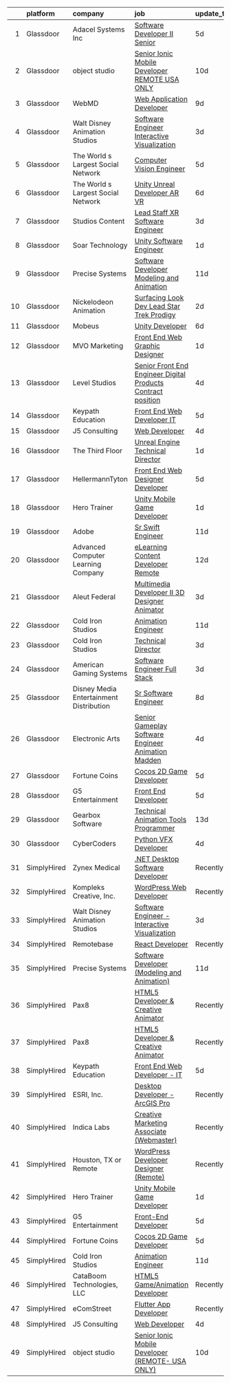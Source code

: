 

|    | platform    | company                                   | job                                                                                                                                                                                                                                                                                                                                                                                                                                                                                                                                                                                                                                                                                                                                                                                                                                                                                                                                                                                                                                                                                                                                                                                                                                                                                                                                                           | update_time   | location             |
|---:|:------------|:------------------------------------------|:--------------------------------------------------------------------------------------------------------------------------------------------------------------------------------------------------------------------------------------------------------------------------------------------------------------------------------------------------------------------------------------------------------------------------------------------------------------------------------------------------------------------------------------------------------------------------------------------------------------------------------------------------------------------------------------------------------------------------------------------------------------------------------------------------------------------------------------------------------------------------------------------------------------------------------------------------------------------------------------------------------------------------------------------------------------------------------------------------------------------------------------------------------------------------------------------------------------------------------------------------------------------------------------------------------------------------------------------------------------|:--------------|:---------------------|
|  1 | Glassdoor   | Adacel Systems Inc                        | [Software Developer II  Senior ](https://www.glassdoor.com/partner/jobListing.htm?pos=126&ao=1136043&s=58&guid=0000018234232b11831d7be9d3ff1957&src=GD_JOB_AD&t=SR&vt=w&ea=1&cs=1_b790cf6c&cb=1658732096648&jobListingId=1008015537570&jrtk=3-0-1g8q26aq1jijq801-1g8q26aqgi9ip800-2c5246f349190084-)                                                                                                                                                                                                                                                                                                                                                                                                                                                                                                                                                                                                                                                                                                                                                                                                                                                                                                                                                                                                                                                          | 5d            | Orlando, FL          |
|  2 | Glassdoor   | object studio                             | [Senior Ionic Mobile Developer  REMOTE  USA ONLY ](https://www.glassdoor.com/partner/jobListing.htm?pos=114&ao=1136043&s=58&guid=0000018234232b11831d7be9d3ff1957&src=GD_JOB_AD&t=SR&vt=w&ea=1&cs=1_19970d23&cb=1658732096647&jobListingId=1008005650927&jrtk=3-0-1g8q26aq1jijq801-1g8q26aqgi9ip800-8984049d416d7946-)                                                                                                                                                                                                                                                                                                                                                                                                                                                                                                                                                                                                                                                                                                                                                                                                                                                                                                                                                                                                                                        | 10d           | Remote               |
|  3 | Glassdoor   | WebMD                                     | [Web Application Developer](https://www.glassdoor.com/partner/jobListing.htm?pos=118&ao=1136043&s=58&guid=0000018234232b11831d7be9d3ff1957&src=GD_JOB_AD&t=SR&vt=w&cs=1_2bf13f4e&cb=1658732096648&jobListingId=1008008367061&jrtk=3-0-1g8q26aq1jijq801-1g8q26aqgi9ip800-e28f196c8044f50b-)                                                                                                                                                                                                                                                                                                                                                                                                                                                                                                                                                                                                                                                                                                                                                                                                                                                                                                                                                                                                                                                                    | 9d            | Atlanta, GA          |
|  4 | Glassdoor   | Walt Disney Animation Studios             | [Software Engineer   Interactive Visualization](https://www.glassdoor.com/partner/jobListing.htm?pos=103&ao=1110586&s=58&guid=0000018234232b11831d7be9d3ff1957&src=GD_JOB_AD&t=SR&vt=w&cs=1_8dcf8843&cb=1658732096646&jobListingId=1008020677665&cpc=292036AD7E8A5303&jrtk=3-0-1g8q26aq1jijq801-1g8q26aqgi9ip800-42a0d5a382f26cee--6NYlbfkN0DAFTyt7pbDCC2JPO79CSdi1dIb81yjczP5qsKcZIxgiYm3-7g-689UM0rgypL64cpNDepkh3HaOo81WMlARLLxajXu5kmw5CVT9Kx4CWAUP1282JamdjJiyKuoLIDZzJ9lqsO9RZnYWVxUqQAyNSPrSR1HSuWbsxerZX5orJ0YsqwAkS4xrMJO5qM1EvUKSpf62Dgbk_fUdrTI0XJyslf0MXqNuhga-JCzrrGDYYkexB37FL4rSzQvqI9V-uTwu69ul36ut6zUGHTiN-und_9XaL-G3rImKGbs1tQ4Z4KeUyy-IYisMsVM8IbzNRgguLYGAPBe_n2n6_J6NWRqtctdCQmolrbpzd7dx-q41ePlUYDh9-7afbTsAoFbcqvvkaTFwysGt1TesgabNWRfwXBh19JUGd--IMyz-BX17pe1mMoU4xFm_82Y68MzGNRq27Q%3D)                                                                                                                                                                                                                                                                                                                                                                                                                                                                                                                                             | 3d            | Burbank, CA          |
|  5 | Glassdoor   | The World s Largest Social Network        | [Computer Vision Engineer](https://www.glassdoor.com/partner/jobListing.htm?pos=104&ao=1110586&s=58&guid=0000018234232b11831d7be9d3ff1957&src=GD_JOB_AD&t=SR&vt=w&ea=1&cs=1_c894dc77&cb=1658732096646&jobListingId=1008016092333&cpc=C3517E2410EFB392&jrtk=3-0-1g8q26aq1jijq801-1g8q26aqgi9ip800-c21374c0df2462de--6NYlbfkN0DSgjPPcnEdvoK3uuxfISLALE6pB1FR7YSHOr_tSg5_QGIhoz_2VqUepdcKLBLI_zSI5rPHLCmBGW7I1SK_7udTTJ3BXAPBxGEILkgmIHY-EsfBgN6v5C_THtSc2Nx7LlTPzmSznimamg2CYkT-E55Rwvn-jHTb3lK1wU_oRUkMEwwdf5MRqFvlaITIa4IomEsNbTp8039eZoCCMcxo3b3jwRLr-M5G6dQprp9vVQeUP6rbWPP2Gh9uRivV2Zhrq3OsGoG7vpdklXJyNwkuQjGwG8yhJHU3OeF2zyv33ZpnkxEAE7INIuGu386LqUUwX6YrvNMGjNdt1c918HUMhfRnObkbjYXniF8aPRL38zfhnu5nbhRrFv8BYKuBqKdA40a2Rglh6403TGCdqEEniqxoTAgx0MDl4K6jax-tJEkgYKs5JMwrhRblPYBkU_vr-5Ie6JrZ9kSTNPzajyjXZOv1gM8E5TsgUH4YU3_8IxmZoU-WoPz2tJWMi-hx47FvwLiLqO3_ecFiO22Pky4Q4vjm23DfC4R5TxHJKCkuqbuBuYrp_OcuUNQHq0MHmQsrSf03GtDHgCkX2wzRdLr7Nhly)                                                                                                                                                                                                                                                                                                                                                                                                           | 5d            | Denver, CO           |
|  6 | Glassdoor   | The World s Largest Social Network        | [Unity Unreal Developer  AR VR ](https://www.glassdoor.com/partner/jobListing.htm?pos=106&ao=1110586&s=58&guid=0000018234232b11831d7be9d3ff1957&src=GD_JOB_AD&t=SR&vt=w&ea=1&cs=1_c6fc5b58&cb=1658732096647&jobListingId=1008012651983&cpc=FB7E4A1762AE5BEC&jrtk=3-0-1g8q26aq1jijq801-1g8q26aqgi9ip800-6a9687f16436b173--6NYlbfkN0DSgjPPcnEdvoK3uuxfISLALE6pB1FR7YSHOr_tSg5_QGIhoz_2VqUepdcKLBLI_zRvkDZhvtF_k8miCmwKmbQ_d86ghCkWK5Iyn9zY4XJYRa_cJlbg1rLK4zZUQXMOjDscXw6-RhjxJQyns7_2qNLXsUWksOCT123nD7wpF_Hivl8vz11EM2MFHphUsmIxSqrnlAf2nUzR-ai37kbQ70nIv-IsHRG8DQCzc-avfpXkkB9kFvxcb8N5ff76R1ZGNDMqTnw83xT8v9MJANtRxbcYRVOla7kNLMQSYJCZVcvs6E_FluQZV1grwiTNwgzTxqfVG8alK9-pbYxQtdLbeP4P2WfYlfedCX2Wc9J1cTzZwQWKRuVcQ5lQwX50d1hWbpR-hDGK1ql_i1xPu6y7dluWBmi9y0aP-xdraWfYirDJrqJshD_MlROP8kbjnuJLGrPw_JVgEyKDxgNXK2WK8jLHfYAaeHRebRkEF6JQ8_ykwxMe_KdMqB8OAt0dAFhTPVA8vZKxtFvmTldRDnlK8pRPx48i8qq477dQLqG0ZbDEFkS2M_OZ-NVXFS7LVIROV_GA0zpnCJpNya5RtAxOmfF8)                                                                                                                                                                                                                                                                                                                                                                                                     | 6d            | Sausalito, CA        |
|  7 | Glassdoor   | Studios Content                           | [Lead  Staff  XR Software Engineer](https://www.glassdoor.com/partner/jobListing.htm?pos=105&ao=1110586&s=58&guid=0000018234232b11831d7be9d3ff1957&src=GD_JOB_AD&t=SR&vt=w&cs=1_7ccab464&cb=1658732096646&jobListingId=1008020675863&cpc=21001CD36CB5FE0E&jrtk=3-0-1g8q26aq1jijq801-1g8q26aqgi9ip800-a02d03ca6b972eeb--6NYlbfkN0DAFTyt7pbDCC2JPO79CSdi1dIb81yjczP5qsKcZIxgiYm3-7g-689UM0rgypL64cpNDepkh3HaOlquiznncK0jDhtZzDMGJ0DVmq6xchC8MKpsDTl4-NPe-XVzN8aSxIOK4n9EysEMYtB1lSR1phauX5zsP9EDQYqDS4tc0RyaVZxtYCXhVBFaeaXuntwIibCwfKrfdcLfofnTU-7ht9UnB6hWV6ey__49y3xcN6oOmLLCqqahePtJaQeL60-bGE_TOmIcQeogk0r3Ua0w23yXHvOq0Qnwpi3sOf3z3rrMVqGfG0ljd73L8DhyzWz1nOCqe2ccfpcjx9-On5cn3LzwAyTzINyIn4Dj1SuKh0LCzqIt8PrC0ekeXVmVqTq5LPfXwEIJOuPQ9VZ8jQHIxsPWB9JhzA_qbztfuVJAZByPgwG_MOLgPoJlJkwZXIlVHiA%3D)                                                                                                                                                                                                                                                                                                                                                                                                                                                                                                                                                         | 3d            | Glendale, CA         |
|  8 | Glassdoor   | Soar Technology                           | [Unity Software Engineer](https://www.glassdoor.com/partner/jobListing.htm?pos=125&ao=1136043&s=58&guid=0000018234232b11831d7be9d3ff1957&src=GD_JOB_AD&t=SR&vt=w&ea=1&cs=1_13755687&cb=1658732096648&jobListingId=1008024325753&jrtk=3-0-1g8q26aq1jijq801-1g8q26aqgi9ip800-9cb5ce8355a4cb97-)                                                                                                                                                                                                                                                                                                                                                                                                                                                                                                                                                                                                                                                                                                                                                                                                                                                                                                                                                                                                                                                                 | 1d            | Orlando, FL          |
|  9 | Glassdoor   | Precise Systems                           | [Software Developer  Modeling and Animation ](https://www.glassdoor.com/partner/jobListing.htm?pos=115&ao=1136043&s=58&guid=0000018234232b11831d7be9d3ff1957&src=GD_JOB_AD&t=SR&vt=w&ea=1&cs=1_ace95b9c&cb=1658732096647&jobListingId=1008004152660&jrtk=3-0-1g8q26aq1jijq801-1g8q26aqgi9ip800-fe782767aaad92cb-)                                                                                                                                                                                                                                                                                                                                                                                                                                                                                                                                                                                                                                                                                                                                                                                                                                                                                                                                                                                                                                             | 11d           | San Diego, CA        |
| 10 | Glassdoor   | Nickelodeon Animation                     | [Surfacing Look Dev Lead  Star Trek  Prodigy ](https://www.glassdoor.com/partner/jobListing.htm?pos=130&ao=1136043&s=58&guid=0000018234232b11831d7be9d3ff1957&src=GD_JOB_AD&t=SR&vt=w&cs=1_7e48632b&cb=1658732096649&jobListingId=1008024027910&jrtk=3-0-1g8q26aq1jijq801-1g8q26aqgi9ip800-b6191067f595f254-)                                                                                                                                                                                                                                                                                                                                                                                                                                                                                                                                                                                                                                                                                                                                                                                                                                                                                                                                                                                                                                                 | 2d            | Burbank, CA          |
| 11 | Glassdoor   | Mobeus                                    | [Unity Developer](https://www.glassdoor.com/partner/jobListing.htm?pos=110&ao=1136043&s=58&guid=0000018234232b11831d7be9d3ff1957&src=GD_JOB_AD&t=SR&vt=w&ea=1&cs=1_5dee7ddc&cb=1658732096647&jobListingId=1008012455848&jrtk=3-0-1g8q26aq1jijq801-1g8q26aqgi9ip800-8725804754ef9c43-)                                                                                                                                                                                                                                                                                                                                                                                                                                                                                                                                                                                                                                                                                                                                                                                                                                                                                                                                                                                                                                                                         | 6d            | United, WV           |
| 12 | Glassdoor   | MVO Marketing                             | [Front End Web   Graphic Designer](https://www.glassdoor.com/partner/jobListing.htm?pos=102&ao=1110586&s=58&guid=0000018234232b11831d7be9d3ff1957&src=GD_JOB_AD&t=SR&vt=w&ea=1&cs=1_3dea6106&cb=1658732096646&jobListingId=1008024519056&cpc=9EDA28EADF1DF7F0&jrtk=3-0-1g8q26aq1jijq801-1g8q26aqgi9ip800-3b25daaea7107c67--6NYlbfkN0D788tVLZnHYB2JKTLmCXo4PydfvtZKcdbYx6lxKaz3Imdx95jlIVm00i35LBHAa-O4IzZZWOa0zLoaT7fNYN8AHYMUM6AAltPVchZhbRZic0KWdCPAKFFyP_-LGP_Ixo0BdG9O34TFUueAp7uKr6vBL2hBJYT88lFTd2urEJmiT2xL0FXt1NBoJKsQVlamHiLLuUb0lSufjtjulfVobCD_YjjKfXpguiWHzNu97mILP10TjQ12eHwGu8SfwzVZIPKETYT0EgS6hsJJdM6UCGWsmNqv_v-6-Rxku0SaS_5RB4-Lgrw-DBRjTQqIc7fuAs_gsbHkRA9cs5kcGeogXa1Jjmf4ZUEjIlnBG6WGuSMsV88_nud6mxI3raoIIslDwRJ9PQRA2xi7pPFudF12pfdeFTGnF1uB2BX1ynFRfo_mka15itn82xGvKIeGOpaSwD8021ywhqX5FG79Smypkr582cAyvrEIdu5HOFQim6bgob01HuNQbljvtfDnxXHqObtdswQfKlAlTg%3D%3D)                                                                                                                                                                                                                                                                                                                                                                                                                                                                       | 1d            | Roswell, GA          |
| 13 | Glassdoor   | Level Studios                             | [Senior Front End Engineer  Digital Products  Contract position ](https://www.glassdoor.com/partner/jobListing.htm?pos=121&ao=1136043&s=58&guid=0000018234232b11831d7be9d3ff1957&src=GD_JOB_AD&t=SR&vt=w&cs=1_d5a4f78b&cb=1658732096648&jobListingId=1008018894140&jrtk=3-0-1g8q26aq1jijq801-1g8q26aqgi9ip800-cb2bb438325d3acc-)                                                                                                                                                                                                                                                                                                                                                                                                                                                                                                                                                                                                                                                                                                                                                                                                                                                                                                                                                                                                                              | 4d            | Atlanta, GA          |
| 14 | Glassdoor   | Keypath Education                         | [Front End Web Developer   IT](https://www.glassdoor.com/partner/jobListing.htm?pos=101&ao=1110586&s=58&guid=0000018234232b11831d7be9d3ff1957&src=GD_JOB_AD&t=SR&vt=w&ea=1&cs=1_052f310a&cb=1658732096646&jobListingId=1008016122648&cpc=BAB9AA3F436D8911&jrtk=3-0-1g8q26aq1jijq801-1g8q26aqgi9ip800-78f317af56e3f18c--6NYlbfkN0B5yzmwsWuqFEnZ4KZ0oZggF_kecX9RXCcNgmDdqnpqNuS9SQwkvMm25LJOlwnoQeRGVNLuM68xe_XBupscoGWwLuAmAECc7b1ebtEBdhfC5DUw0FIOA52Rp9Xn4PKH-c0divItmOUKO7DkM3INqiqcAzduqg14ZHADXTMottiuw7WUxXzUup9t1JXlxov6LZQnJj1QqYGpot9vbJnVOLScVnLs--BnnhuIqGKmtAe7xP8p3aZtOlxWntgLrF2z2Oj5EDFR5MPu7ap4giZPdUV-7tyF0bsRJAaxsWKaAg5XNPB5UPQYce7vOGiBawWznbDBq73CDgC1tsIHMPSBuMak4E2A0JXlBZ_wZCbIlYDsUHyHtTgvddNf0ZDDeLdvl9YA2SBYNVXBZzJXzlKcvDY8MhRPu2sWzoJRwbg7VogEUbhlIkXJwWUz4g8LLRlZLPMnEUq4-FnZn0oh5V283fUTra_lmlKF95uiPFOEXfzSKpCp9JsIuReCmzxrcGPvbm-Gkj1gUP-GxA9jkoYWKLW8eP5lwyl9eC_y9Hj-QqLKJ0n5JdYVqy7vhXyZwZUO08OJnwEFePVAPH59JIyxP1S3iO23a-ZSixmuG33BOnOVDd5KCQr7uP2q)                                                                                                                                                                                                                                                                                                                                                                       | 5d            | Schaumburg, IL       |
| 15 | Glassdoor   | J5 Consulting                             | [Web Developer](https://www.glassdoor.com/partner/jobListing.htm?pos=119&ao=1136043&s=58&guid=0000018234232b11831d7be9d3ff1957&src=GD_JOB_AD&t=SR&vt=w&ea=1&cs=1_3a5d854c&cb=1658732096648&jobListingId=1008018242416&jrtk=3-0-1g8q26aq1jijq801-1g8q26aqgi9ip800-8d633f17a317ae0f-)                                                                                                                                                                                                                                                                                                                                                                                                                                                                                                                                                                                                                                                                                                                                                                                                                                                                                                                                                                                                                                                                           | 4d            | Chantilly, VA        |
| 16 | Glassdoor   | The Third Floor                           | [Unreal Engine Technical Director](https://www.glassdoor.com/partner/jobListing.htm?pos=122&ao=1136043&s=58&guid=0000018234232b11831d7be9d3ff1957&src=GD_JOB_AD&t=SR&vt=w&cs=1_7f8d0023&cb=1658732096648&jobListingId=1008024890641&jrtk=3-0-1g8q26aq1jijq801-1g8q26aqgi9ip800-bfdfc7a0e7249863-)                                                                                                                                                                                                                                                                                                                                                                                                                                                                                                                                                                                                                                                                                                                                                                                                                                                                                                                                                                                                                                                             | 1d            | Los Angeles, CA      |
| 17 | Glassdoor   | HellermannTyton                           | [Front End Web Designer Developer](https://www.glassdoor.com/partner/jobListing.htm?pos=116&ao=1136043&s=58&guid=0000018234232b11831d7be9d3ff1957&src=GD_JOB_AD&t=SR&vt=w&ea=1&cs=1_770f20ec&cb=1658732096648&jobListingId=1008015633229&jrtk=3-0-1g8q26aq1jijq801-1g8q26aqgi9ip800-dbe7d8bfa1e421c8-)                                                                                                                                                                                                                                                                                                                                                                                                                                                                                                                                                                                                                                                                                                                                                                                                                                                                                                                                                                                                                                                        | 5d            | Milwaukee, WI        |
| 18 | Glassdoor   | Hero Trainer                              | [Unity Mobile Game Developer](https://www.glassdoor.com/partner/jobListing.htm?pos=108&ao=1136043&s=58&guid=0000018234232b11831d7be9d3ff1957&src=GD_JOB_AD&t=SR&vt=w&ea=1&cs=1_63d9b874&cb=1658732096647&jobListingId=1008024775969&jrtk=3-0-1g8q26aq1jijq801-1g8q26aqgi9ip800-99541d7b00e6f9fc-)                                                                                                                                                                                                                                                                                                                                                                                                                                                                                                                                                                                                                                                                                                                                                                                                                                                                                                                                                                                                                                                             | 1d            | Remote               |
| 19 | Glassdoor   | Adobe                                     | [Sr  Swift Engineer](https://www.glassdoor.com/partner/jobListing.htm?pos=128&ao=1136043&s=58&guid=0000018234232b11831d7be9d3ff1957&src=GD_JOB_AD&t=SR&vt=w&cs=1_e99a7de8&cb=1658732096649&jobListingId=1008002513784&jrtk=3-0-1g8q26aq1jijq801-1g8q26aqgi9ip800-249d4a184d1fb370-)                                                                                                                                                                                                                                                                                                                                                                                                                                                                                                                                                                                                                                                                                                                                                                                                                                                                                                                                                                                                                                                                           | 11d           | New York, NY         |
| 20 | Glassdoor   | Advanced Computer Learning Company        | [eLearning Content Developer  Remote  ](https://www.glassdoor.com/partner/jobListing.htm?pos=117&ao=1136043&s=58&guid=0000018234232b11831d7be9d3ff1957&src=GD_JOB_AD&t=SR&vt=w&ea=1&cs=1_36bf9b75&cb=1658732096648&jobListingId=1008000784696&jrtk=3-0-1g8q26aq1jijq801-1g8q26aqgi9ip800-e77e1058c18c2e89-)                                                                                                                                                                                                                                                                                                                                                                                                                                                                                                                                                                                                                                                                                                                                                                                                                                                                                                                                                                                                                                                   | 12d           | Remote               |
| 21 | Glassdoor   | Aleut Federal                             | [Multimedia Developer II   3D Designer Animator](https://www.glassdoor.com/partner/jobListing.htm?pos=124&ao=1136043&s=58&guid=0000018234232b11831d7be9d3ff1957&src=GD_JOB_AD&t=SR&vt=w&cs=1_5f17f999&cb=1658732096648&jobListingId=1008021020998&jrtk=3-0-1g8q26aq1jijq801-1g8q26aqgi9ip800-3aa78bb73d048592-)                                                                                                                                                                                                                                                                                                                                                                                                                                                                                                                                                                                                                                                                                                                                                                                                                                                                                                                                                                                                                                               | 3d            | Colorado Springs, CO |
| 22 | Glassdoor   | Cold Iron Studios                         | [Animation Engineer](https://www.glassdoor.com/partner/jobListing.htm?pos=113&ao=1136043&s=58&guid=0000018234232b11831d7be9d3ff1957&src=GD_JOB_AD&t=SR&vt=w&ea=1&cs=1_333e2b13&cb=1658732096647&jobListingId=1008003738705&jrtk=3-0-1g8q26aq1jijq801-1g8q26aqgi9ip800-7ec8e93f903792ed-)                                                                                                                                                                                                                                                                                                                                                                                                                                                                                                                                                                                                                                                                                                                                                                                                                                                                                                                                                                                                                                                                      | 11d           | Remote               |
| 23 | Glassdoor   | Cold Iron Studios                         | [Technical Director](https://www.glassdoor.com/partner/jobListing.htm?pos=123&ao=1136043&s=58&guid=0000018234232b11831d7be9d3ff1957&src=GD_JOB_AD&t=SR&vt=w&ea=1&cs=1_6818450a&cb=1658732096648&jobListingId=1008020385355&jrtk=3-0-1g8q26aq1jijq801-1g8q26aqgi9ip800-35e912e144a86a0f-)                                                                                                                                                                                                                                                                                                                                                                                                                                                                                                                                                                                                                                                                                                                                                                                                                                                                                                                                                                                                                                                                      | 3d            | Remote               |
| 24 | Glassdoor   | American Gaming Systems                   | [Software Engineer  Full Stack](https://www.glassdoor.com/partner/jobListing.htm?pos=120&ao=1136043&s=58&guid=0000018234232b11831d7be9d3ff1957&src=GD_JOB_AD&t=SR&vt=w&ea=1&cs=1_718beb66&cb=1658732096648&jobListingId=1008020315834&jrtk=3-0-1g8q26aq1jijq801-1g8q26aqgi9ip800-ad23a8b086062761-)                                                                                                                                                                                                                                                                                                                                                                                                                                                                                                                                                                                                                                                                                                                                                                                                                                                                                                                                                                                                                                                           | 3d            | Atlanta, GA          |
| 25 | Glassdoor   | Disney Media   Entertainment Distribution | [Sr Software Engineer](https://www.glassdoor.com/partner/jobListing.htm?pos=129&ao=1136043&s=58&guid=0000018234232b11831d7be9d3ff1957&src=GD_JOB_AD&t=SR&vt=w&cs=1_de0edaaf&cb=1658732096649&jobListingId=1008009556786&jrtk=3-0-1g8q26aq1jijq801-1g8q26aqgi9ip800-ea7f436de6c30c44-)                                                                                                                                                                                                                                                                                                                                                                                                                                                                                                                                                                                                                                                                                                                                                                                                                                                                                                                                                                                                                                                                         | 8d            | Ohio                 |
| 26 | Glassdoor   | Electronic Arts                           | [Senior Gameplay Software Engineer  Animation    Madden](https://www.glassdoor.com/partner/jobListing.htm?pos=112&ao=1136043&s=58&guid=0000018234232b11831d7be9d3ff1957&src=GD_JOB_AD&t=SR&vt=w&cs=1_19849a99&cb=1658732096647&jobListingId=1008017356081&jrtk=3-0-1g8q26aq1jijq801-1g8q26aqgi9ip800-ed60ce436b362348-)                                                                                                                                                                                                                                                                                                                                                                                                                                                                                                                                                                                                                                                                                                                                                                                                                                                                                                                                                                                                                                       | 4d            | Orlando, FL          |
| 27 | Glassdoor   | Fortune Coins                             | [Cocos 2D Game Developer](https://www.glassdoor.com/partner/jobListing.htm?pos=109&ao=1136043&s=58&guid=0000018234232b11831d7be9d3ff1957&src=GD_JOB_AD&t=SR&vt=w&ea=1&cs=1_3a44e2fe&cb=1658732096647&jobListingId=1008014796451&jrtk=3-0-1g8q26aq1jijq801-1g8q26aqgi9ip800-1bcab52bcc4e246a-)                                                                                                                                                                                                                                                                                                                                                                                                                                                                                                                                                                                                                                                                                                                                                                                                                                                                                                                                                                                                                                                                 | 5d            | Remote               |
| 28 | Glassdoor   | G5 Entertainment                          | [Front End Developer](https://www.glassdoor.com/partner/jobListing.htm?pos=111&ao=1136043&s=58&guid=0000018234232b11831d7be9d3ff1957&src=GD_JOB_AD&t=SR&vt=w&cs=1_40a72b50&cb=1658732096647&jobListingId=1008014904853&jrtk=3-0-1g8q26aq1jijq801-1g8q26aqgi9ip800-f3abba0302d8d498-)                                                                                                                                                                                                                                                                                                                                                                                                                                                                                                                                                                                                                                                                                                                                                                                                                                                                                                                                                                                                                                                                          | 5d            | Remote               |
| 29 | Glassdoor   | Gearbox Software                          | [Technical Animation Tools Programmer](https://www.glassdoor.com/partner/jobListing.htm?pos=127&ao=1136043&s=58&guid=0000018234232b11831d7be9d3ff1957&src=GD_JOB_AD&t=SR&vt=w&ea=1&cs=1_14df1928&cb=1658732096649&jobListingId=1007998860842&jrtk=3-0-1g8q26aq1jijq801-1g8q26aqgi9ip800-a6dc851de2496d1b-)                                                                                                                                                                                                                                                                                                                                                                                                                                                                                                                                                                                                                                                                                                                                                                                                                                                                                                                                                                                                                                                    | 13d           | Frisco, TX           |
| 30 | Glassdoor   | CyberCoders                               | [Python VFX Developer](https://www.glassdoor.com/partner/jobListing.htm?pos=107&ao=1110586&s=58&guid=0000018234232b11831d7be9d3ff1957&src=GD_JOB_AD&t=SR&vt=w&ea=1&cs=1_cfd62ff6&cb=1658732096647&jobListingId=1008017849661&cpc=654405A9B1E0A9F5&jrtk=3-0-1g8q26aq1jijq801-1g8q26aqgi9ip800-a194645f12a1f93d--6NYlbfkN0CpFJQzrgRR8WqXWK1qKKEqALWJw739KlKqr2H-MSI4eoBlI4EFrmor2FYZMP3muM1MdiAdE_pXzwtz7qwTln-2XGs_AoPdfHEexP0YT_5xLoYweUGlEd_zO_SyCOUH-ozj6yv_RDtZGITcNdwBBisGC7RjAGmPTS3dBcI56KjmemuAv7WdXk7Ske02i85xE-T7jiWSWkYswPxUnP3JJ_nLopcCcVACh-x-cod6s-M-tuutrRFWrOw3crlHRvubK_AMqfDtj16_1Y-wu60FxgIEYyayGTzIOy45XI67lHRFX8QX_zabYSQ12VH-MdS40odInKYXbzbYVuAo4C4RE_kxqRckeeDgzI14I-1q9JNWX1VHPSwC4L5lY7LWV4JATlHPaMpcEOgh3P0869aguASvT_xblpsqNEX4fqicrKa-ewqxwSp0RuaGYB3R1d7UpV2IIz_aJIYQcQFPPiCSwM7xBe09LdTA_CXqepftwI1ZjAVkQxcpA_W3_U3xqZkJXBRZeeZ41D3Dgn5eVOfalF47xOsa2QzTX_0sJvzNcgAOMRpJXwNSQfvQ8BS9tngFnktxfS4gtpsNH2fCXm49fbcXIjliYbp_HD64Y4xJMeeNucA28L6rq_OC5TvxHsOjs80wByyzl11h7X4CihClSLOfAm9fB2G3TbsOokt0GZbTlya11IX__Akm_vsYSldttzeu_4ftWJxeB_sXTluq7DSFzTc2o79D2eALxwV7hMztpeLa8f6qSCID_mwkXWTDTRyq5hUKW1Slf89Gb6ryF0QfXz7rMY__ZZIDVgglZ6l8Vv3QULMfdJg4bhKKCpXdAfuoBcLN1qrj75ko-vL4XvoDg87h8M4Brog4aiRTUVQARiwzs5k4EZwT7_JiLcfIJtrAtIkydM9kG8q83ltP9-oFhWAp-OclxYXJOQ39xoUCotvrmy3h8YxOl1rZpyXrYQTWdaDJhOYMzO0-kHGckkzeZiJREGzESe0%3D) | 4d            | Burbank, CA          |
| 31 | SimplyHired | Zynex Medical                             | [.NET Desktop Software Developer](https://www.simplyhired.com/job/CkZS4u7p1I92Dp42AUwS_a_ddjsrJw7_CNhZYtWMjYq5qdAiX22kGQ?q=animation+developer)                                                                                                                                                                                                                                                                                                                                                                                                                                                                                                                                                                                                                                                                                                                                                                                                                                                                                                                                                                                                                                                                                                                                                                                                               | Recently      | Englewood, CO        |
| 32 | SimplyHired | Kompleks Creative, Inc.                   | [WordPress Web Developer](https://www.simplyhired.com/job/clnU0xKRTuyyk7JggZg0IBwHdHfUMCCZGAiMCCFsrsUE36YbcxMH2Q?q=animation+developer)                                                                                                                                                                                                                                                                                                                                                                                                                                                                                                                                                                                                                                                                                                                                                                                                                                                                                                                                                                                                                                                                                                                                                                                                                       | Recently      | Durham, NC           |
| 33 | SimplyHired | Walt Disney Animation Studios             | [Software Engineer - Interactive Visualization](https://www.simplyhired.com/job/CBvi61xXJ4kwX5N5JeE3ydgxmSNJyCF7WcwW9DsvM88E_oYFML_gFQ?q=animation+developer)                                                                                                                                                                                                                                                                                                                                                                                                                                                                                                                                                                                                                                                                                                                                                                                                                                                                                                                                                                                                                                                                                                                                                                                                 | 3d            | Burbank, CA          |
| 34 | SimplyHired | Remotebase                                | [React Developer](https://www.simplyhired.com/job/ld6TNVdESPm10EhPZOY2CAZ-jIWI8guBJyi5U4oNa9yu-qrl1oPzxw?q=animation+developer)                                                                                                                                                                                                                                                                                                                                                                                                                                                                                                                                                                                                                                                                                                                                                                                                                                                                                                                                                                                                                                                                                                                                                                                                                               | Recently      | United States        |
| 35 | SimplyHired | Precise Systems                           | [Software Developer (Modeling and Animation)](https://www.simplyhired.com/job/mrs3BpEPLgIC-F-3wHMo4hzRssI_W8irIt7Ip4zU1eR-T_S3xQtTOw?q=animation+developer)                                                                                                                                                                                                                                                                                                                                                                                                                                                                                                                                                                                                                                                                                                                                                                                                                                                                                                                                                                                                                                                                                                                                                                                                   | 11d           | San Diego, CA        |
| 36 | SimplyHired | Pax8                                      | [HTML5 Developer & Creative Animator](https://www.simplyhired.com/job/DcI9boA9QAGhvEhJ0nrKDcXbjJdV-Xc9RNA8XU8-WgXmrk0-CIjjnA?q=animation+developer)                                                                                                                                                                                                                                                                                                                                                                                                                                                                                                                                                                                                                                                                                                                                                                                                                                                                                                                                                                                                                                                                                                                                                                                                           | Recently      | Denver, CO           |
| 37 | SimplyHired | Pax8                                      | [HTML5 Developer & Creative Animator](https://www.simplyhired.com/job/DcI9boA9QAGhvEhJ0nrKDcXbjJdV-Xc9RNA8XU8-WgXmrk0-CIjjnA?q=animation+developer)                                                                                                                                                                                                                                                                                                                                                                                                                                                                                                                                                                                                                                                                                                                                                                                                                                                                                                                                                                                                                                                                                                                                                                                                           | Recently      | Denver, CO           |
| 38 | SimplyHired | Keypath Education                         | [Front End Web Developer - IT](https://www.simplyhired.com/job/4eFwi9-mqPM0MIRJwkzP4yMg1KNW1ypBDXc09PUMgdyaVoNy6nEV0Q?q=animation+developer)                                                                                                                                                                                                                                                                                                                                                                                                                                                                                                                                                                                                                                                                                                                                                                                                                                                                                                                                                                                                                                                                                                                                                                                                                  | 5d            | Schaumburg, IL       |
| 39 | SimplyHired | ESRI, Inc.                                | [Desktop Developer - ArcGIS Pro](https://www.simplyhired.com/job/Pn0jlgPOSBBY-nMbXrtFeV4yvqyMnKMGCwWZz4L1Vtp9irTKUDf2Rg?q=animation+developer)                                                                                                                                                                                                                                                                                                                                                                                                                                                                                                                                                                                                                                                                                                                                                                                                                                                                                                                                                                                                                                                                                                                                                                                                                | Recently      | Remote               |
| 40 | SimplyHired | Indica Labs                               | [Creative Marketing Associate (Webmaster)](https://www.simplyhired.com/job/CiOYg9ZwXWnfAfWFYgpeXNQ65sUJYFSHCYI9aKhasdAuHPtez9K0_g?q=animation+developer)                                                                                                                                                                                                                                                                                                                                                                                                                                                                                                                                                                                                                                                                                                                                                                                                                                                                                                                                                                                                                                                                                                                                                                                                      | Recently      | Albuquerque, NM      |
| 41 | SimplyHired | Houston, TX or Remote                     | [WordPress Developer Designer (Remote)](https://www.simplyhired.com/job/h5NIRqnG6nzwtBLlFlrT64773r4CAOGZWfW6vATD8Z8CzAc7NchDIg?q=animation+developer)                                                                                                                                                                                                                                                                                                                                                                                                                                                                                                                                                                                                                                                                                                                                                                                                                                                                                                                                                                                                                                                                                                                                                                                                         | Recently      | The Woodlands, TX    |
| 42 | SimplyHired | Hero Trainer                              | [Unity Mobile Game Developer](https://www.simplyhired.com/job/xWspB4OCY15ivV8yoCWMKMnWMHJUbDzwnjYWd6YsZQR3UYj_M5PKPA?q=animation+developer)                                                                                                                                                                                                                                                                                                                                                                                                                                                                                                                                                                                                                                                                                                                                                                                                                                                                                                                                                                                                                                                                                                                                                                                                                   | 1d            | Remote               |
| 43 | SimplyHired | G5 Entertainment                          | [Front-End Developer](https://www.simplyhired.com/job/zKfcymdm3jmvJkBPXSuTDEK61tlLrs7TDRlx0PAnh1xsM9fx_-M9Zw?q=animation+developer)                                                                                                                                                                                                                                                                                                                                                                                                                                                                                                                                                                                                                                                                                                                                                                                                                                                                                                                                                                                                                                                                                                                                                                                                                           | 5d            | Remote               |
| 44 | SimplyHired | Fortune Coins                             | [Cocos 2D Game Developer](https://www.simplyhired.com/job/kBw9x8f9uFCyRtwg5kJb17iXBteY7dUA0MZCJQFWo5qCo8V6GuT-gQ?q=animation+developer)                                                                                                                                                                                                                                                                                                                                                                                                                                                                                                                                                                                                                                                                                                                                                                                                                                                                                                                                                                                                                                                                                                                                                                                                                       | 5d            | Remote               |
| 45 | SimplyHired | Cold Iron Studios                         | [Animation Engineer](https://www.simplyhired.com/job/_k9O-EHdSx8NESZMFWM66htNlUjbI1UCI5s37Wea0oYwUMx34VHqVg?q=animation+developer)                                                                                                                                                                                                                                                                                                                                                                                                                                                                                                                                                                                                                                                                                                                                                                                                                                                                                                                                                                                                                                                                                                                                                                                                                            | 11d           | Remote               |
| 46 | SimplyHired | CataBoom Technologies, LLC                | [HTML5 Game/Animation Developer](https://www.simplyhired.com/job/rcD9kqRruTFu3sLPN7RcYmKqhwYda35Xkfl4DXnDIh1VgwPtoMUoDw?q=animation+developer)                                                                                                                                                                                                                                                                                                                                                                                                                                                                                                                                                                                                                                                                                                                                                                                                                                                                                                                                                                                                                                                                                                                                                                                                                | Recently      | Richardson, TX       |
| 47 | SimplyHired | eComStreet                                | [Flutter App Developer](https://www.simplyhired.com/job/tDl5nvR77GAKSYTP-t31uXvaT2NUYZ2L311zdwTy_9dK5DVNUxs9Gg?q=animation+developer)                                                                                                                                                                                                                                                                                                                                                                                                                                                                                                                                                                                                                                                                                                                                                                                                                                                                                                                                                                                                                                                                                                                                                                                                                         | Recently      | Chicago, IL          |
| 48 | SimplyHired | J5 Consulting                             | [Web Developer](https://www.simplyhired.com/job/4F_USIfe-nicwWhIWbsjQAJi16PgSrJFuk9Xf_BiVq2ugrfXR9Um1Q?q=animation+developer)                                                                                                                                                                                                                                                                                                                                                                                                                                                                                                                                                                                                                                                                                                                                                                                                                                                                                                                                                                                                                                                                                                                                                                                                                                 | 4d            | Chantilly, VA        |
| 49 | SimplyHired | object studio                             | [Senior Ionic Mobile Developer (REMOTE- USA ONLY)](https://www.simplyhired.com/job/VTfU4gPhNNLj7sAQJ_tGPwklvZml_KRJ5DcBbkFLlgQ0G2WeSqAFWQ?q=animation+developer)                                                                                                                                                                                                                                                                                                                                                                                                                                                                                                                                                                                                                                                                                                                                                                                                                                                                                                                                                                                                                                                                                                                                                                                              | 10d           | Remote               |
